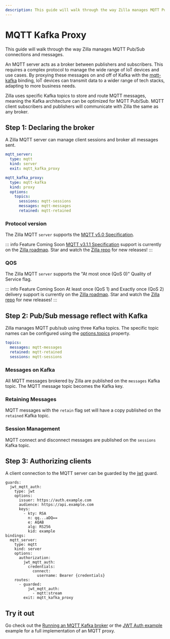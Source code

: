 ```yaml
---
description: This guide will walk through the way Zilla manages MQTT Pub/Sub connections and messages.
---
```


# MQTT Kafka Proxy

This guide will walk through the way Zilla manages MQTT Pub/Sub connections and messages.

An MQTT server acts as a broker between publishers and subscribers. This requires a complex protocol to manage the wide range of IoT devices and use cases. By proxying these messages on and off of Kafka with the [mqtt-kafka](../../reference/config/bindings/binding-mqtt-kafka.md) binding, IoT devices can transmit data to a wider range of tech stacks, adapting to more business needs.

Zilla uses specific Kafka topics to store and route MQTT messages, meaning the Kafka architecture can be optimized for MQTT Pub/Sub. MQTT client subscribers and publishers will communicate with Zilla the same as any broker.

## Step 1: Declaring the broker

A Zilla MQTT server can manage client sessions and broker all messages sent.

```yaml
mqtt_server:
  type: mqtt
  kind: server
  exit: mqtt_kafka_proxy

mqtt_kafka_proxy:
  type: mqtt-kafka
  kind: proxy
  options:
    topics:
      sessions: mqtt-sessions
      messages: mqtt-messages
      retained: mqtt-retained
```

### Protocol version

The Zilla MQTT `server` supports the [MQTT v5.0 Specification].

::: info Feature Coming Soon <HopeIcon icon="fas fa-circle-right"/>
[MQTT v3.1.1 Specification] support is currently on the [Zilla roadmap]. Star and watch the [Zilla repo] for new releases!
:::

[MQTT v5.0 Specification]:https://docs.oasis-open.org/mqtt/mqtt/v5.0/mqtt-v5.0.html
[MQTT v3.1.1 Specification]:http://docs.oasis-open.org/mqtt/mqtt/v3.1.1/os/mqtt-v3.1.1-os.html
[Zilla roadmap]:https://github.com/orgs/aklivity/projects/4
[Zilla repo]:https://github.com/aklivity/zilla/releases

### QOS

The Zilla MQTT `server` supports the "At most once (QoS 0)" Quality of Service flag.

::: info Feature Coming Soon <HopeIcon icon="fas fa-circle-right"/>
At least once (QoS 1) and Exactly once (QoS 2) delivery support is currently on the [Zilla roadmap]. Star and watch the [Zilla repo] for new releases!
:::

## Step 2: Pub/Sub message reflect with Kafka

Zilla manages MQTT pub/sub using three Kafka topics. The specific topic names can be configured using the [options.topics](../../reference/config/bindings/binding-mqtt-kafka.md#options-topics) property.

```yaml
topics:
  messages: mqtt-messages
  retained: mqtt-retained
  sessions: mqtt-sessions
```

### Messages on Kafka

All MQTT messages brokered by Zilla are published on the `messages` Kafka topic. The MQTT message topic becomes the Kafka key.

### Retaining Messages

MQTT messages with the `retain` flag set will have a copy published on the `retained` Kafka topic.

### Session Management

MQTT connect and disconnect messages are published on the `sessions` Kafka topic.

## Step 3: Authorizing clients

A client connection to the MQTT server can be guarded by the [jwt](../../reference/config/guards/guard-jwt.md) guard.

```yaml{2,19,25}
guards:
  jwt_mqtt_auth:
    type: jwt
    options:
      issuer: https://auth.example.com
      audience: https://api.example.com
      keys:
        - kty: RSA
          n: qq...aDQ==
          e: AQAB
          alg: RS256
          kid: example
bindings:
  mqtt_server:
    type: mqtt
    kind: server
    options:
      authorization:
        jwt_mqtt_auth:
          credentials:
            connect:
              username: Bearer {credentials}
    routes:
      - guarded:
          jwt_mqtt_auth:
            - mqtt:stream
        exit: mqtt_kafka_proxy

```

## Try it out

Go check out the [Running an MQTT Kafka broker](../../how-tos/mqtt/mqtt.kafka.broker.md) or the [JWT Auth example](https://github.com/aklivity/zilla-examples/tree/main/mqtt.kafka.broker.jwt) example for a full implementation of an MQTT proxy.
